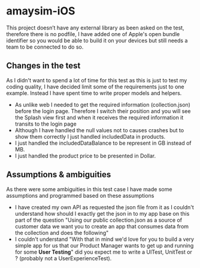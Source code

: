 # amaysim-iOS

This project doesn’t have any external library as been asked on the test, therefore there is no podfile,
I have added one of Apple's open bundle identifier so you would be able to build it on your devices but still needs a team to be connected to do so.

## Changes in the test
 As I didn't want to spend a lot of time for this test as this is just to test my coding quality, I have decided limit some of the requirements just to one example. Instead I have spent time to write proper models and helpers.
+ As unlike web I needed to get the required information (collection.json) before the login page. Therefore I switch their position and you will see the Splash view first and when it receives the required information it transits to the login page
+ Although I have handled the null values not to causes crashes but to show them correctly I just handled includedData in products.
+ I just handled the includedDataBalance to be represent in GB instead of MB.
+ I just handled the product price to be presented in Dollar.


## Assumptions & ambiguities
As there were some ambiguities in this test case I have made some assumptions and programmed based on these assumptions
+ I have created my own API as requested the json file from it as I couldn't understand how should I exactly get the json in to my app base on this part of the question "Using our public collection.json as a source of customer data we want you to create an app that consumes data from the collection and does the following"
+ I couldn't understand "With that in mind we'd love for you to build a very simple app for us that our Product Manager wants to get up and running for some **User Testing**" did you expect me to write a UITest, UnitTest or ? (probably not a UserExperienceTest). 

